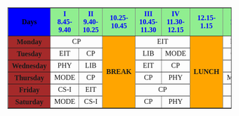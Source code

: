 <html>
<head>
<title>AI&DS-C TimeTable</title>
<style>
table,th,tr{
	border-collapse:collapse;}
	td,th{
		text-align: center;
	}
#time{
	color: blue;
}
#day
{
	color: black;
}
</style>
</head>

<body>
	<p style="font-family:ariel">
<table border="1">


<tr id="time">
<th bgcolor="blue" id="day"> Days </th>
<th bgcolor="lightgreen"> I<BR>8.45-9.40</th>
<th bgcolor="lightgreen"> II<BR>9.40-10.25</th>
<th bgcolor="lightgreen" > 10.25-10.45</th>
<th bgcolor="lightgreen"> III<BR>10.45-11.30</th>
<th bgcolor="lightgreen"> IV<BR>11.30-12.15 </th>
<th bgcolor="lightgreen"> 12.15-1.15</th>
<th bgcolor="lightgreen"> V<BR>1.15-2.00 </th>
<th bgcolor="lightgreen"> VI<BR>2.00-2.45 </th>
<th bgcolor="lightgreen"> 2.45-3.00</th>
<th bgcolor="lightgreen"> VII<BR>3.00-3.45 </th>
<th bgcolor="lightgreen"> VIII<BR>3.45-4.30 </th>
</tr>

<tr>
<th bgcolor="brown"> Monday </th>
<td colspan="2">CP</td>
<td bgcolor="orange"rowspan="6"><B>BREAK</B></td></td>
<td colspan="2">EIT</td>
<td bgcolor="orange"rowspan="6"><b>LUNCH</b></td>
<td> PHY </td>
<td> CP</td>
<td bgcolor="orange"rowspan="6"><B>BREAK</B></td></td>
<td> CS-I</td>
<td> MODE</td>
</tr>

<tr>
<th bgcolor="brown"> Tuesday </th>
<td> EIT</td>
<td> CP</td>
<td> LIB</td>
<td> MODE </td>
<td>CS-I</td>
<td> PHY</td>
<td colspan="2">PHY LAB</td>
</tr>

<tr>
<th bgcolor="brown"> Wednesday </th>
<td> PHY</td>
<td> LIB</td>
<td> EIT</td>
<td> CP</td>
<td> LIB </td>
<td> PHY</td>
<td> MODE</td>
<td> CS-I</td>
</tr>

<tr>
<th bgcolor="brown"> Thursday </th>
<td> MODE</td>
<td> CP</td>
<td> CP</td>
<td> PHY </td>
<td> MODE</td>
<td> EIT</td>
<td> CS-I</td>
<td> TAMIL</td>
</tr>

<tr>
<th bgcolor="brown">Friday </th>
<td> CS-I</td>
<td> EIT</td>
<td colspan="2">CP</td>
<td colspan="2">PHY</td>
<td colspan="2">MATH LAB</td>
</tr>

<tr>
<th bgcolor="brown"> Saturday </th>
<td> MODE</td>
<td> CS-I</td>
<td> CP</td>
<td> PHY </td>
<td> EIT</td>
<td> TAMIL</td>
<td> SPD</td>
<td> PED</td>
</tr>
</p>
</body>
</html>



